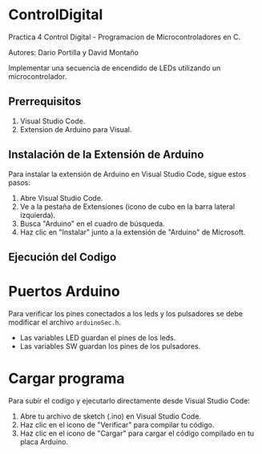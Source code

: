# ControlDigital
Practica 4 Control Digital - Programacion de Microcontroladores en C.

Autores: Dario Portilla y David Montaño

Implementar una secuencia de encendido de LEDs utilizando un microcontrolador.

## Prerrequisitos
1. Visual Studio Code.
2. Extension de Arduino para Visual.


## Instalación de la Extensión de Arduino

Para instalar la extensión de Arduino en Visual Studio Code, sigue estos pasos:

1. Abre Visual Studio Code.
2. Ve a la pestaña de Extensiones (icono de cubo en la barra lateral izquierda).
3. Busca "Arduino" en el cuadro de búsqueda.
4. Haz clic en "Instalar" junto a la extensión de "Arduino" de Microsoft.


## Ejecución del Codigo
# Puertos Arduino
Para verificar los pines conectados a los leds y los pulsadores se debe
modificar el archivo `arduinoSec.h`.
 - Las variables LED guardan el pines de los leds.
 - Las variables SW guardan los pines de los pulsadores.



# Cargar programa
Para subir el codigo y ejecutarlo directamente desde Visual Studio Code:

1. Abre tu archivo de sketch (.ino) en Visual Studio Code.
2. Haz clic en el icono de "Verificar" para compilar tu código.
3. Haz clic en el icono de "Cargar" para cargar el código compilado en tu placa Arduino.


